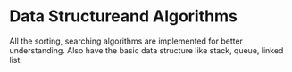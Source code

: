 # Data Structureand Algorithms

All the sorting, searching algorithms are implemented for better understanding.
Also have the basic data structure like stack, queue, linked list.
